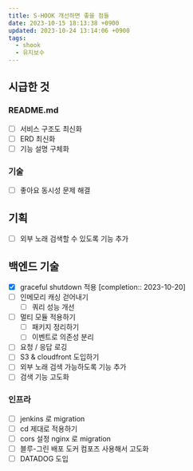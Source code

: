 ```yaml
---
title: S-HOOK 개선하면 좋을 점들
date: 2023-10-15 18:13:38 +0900
updated: 2023-10-24 13:14:06 +0900
tags:
  - shook
  - 유지보수
---
```


## 시급한 것

### README.md

- [ ] 서비스 구조도 최신화
- [ ] ERD 최신화
- [ ] 기능 설명 구체화

### 기술

- [ ] 좋아요 동시성 문제 해결

## 기획

- [ ] 외부 노래 검색할 수 있도록 기능 추가

## 백엔드 기술

- [x] graceful shutdown 적용  [completion:: 2023-10-20]
- [ ] 인메모리 캐싱 걷어내기
	- [ ] 쿼리 성능 개선
- [ ] 멀티 모듈 적용하기
	- [ ] 패키지 정리하기
	- [ ] 이벤트로 의존성 분리
- [ ] 요청 / 응답 로깅
- [ ] S3 & cloudfront 도입하기
- [ ] 외부 노래 검색 가능하도록 기능 추가
- [ ] 검색 기능 고도화

### 인프라

- [ ] jenkins 로 migration
- [ ] cd 제대로 적용하기
- [ ] cors 설정 nginx 로 migration
- [ ] 블루-그린 배포 도커 컴포즈 사용해서 고도화
- [ ] DATADOG 도입